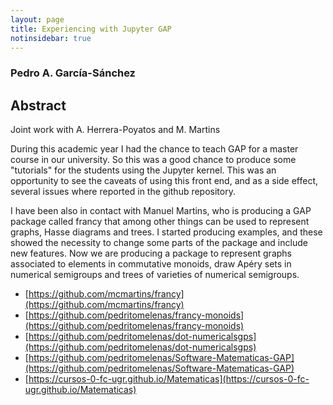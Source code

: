 ```yaml
---
layout: page
title: Experiencing with Jupyter GAP
notinsidebar: true
---
```


### Pedro A. García-Sánchez

## Abstract

Joint work with A. Herrera-Poyatos and M. Martins

During this academic year I had the chance to teach GAP for a master course in our university. So this was a good chance to produce some "tutorials" for the students using the Jupyter kernel. This was an opportunity to see the caveats of using this front end, and as a side effect, several issues where reported in the github repository.

I have been also in contact with Manuel Martins, who is producing a GAP package called francy that among other things can be used to represent graphs, Hasse diagrams and trees. I started producing examples, and these showed the necessity to change some parts of the package and include new features. Now we are producing a package to represent graphs associated to elements in commutative monoids, draw Apéry sets in numerical semigroups and trees of varieties of numerical semigroups.

- [https://github.com/mcmartins/francy](https://github.com/mcmartins/francy)
- [https://github.com/pedritomelenas/francy-monoids](https://github.com/pedritomelenas/francy-monoids)
- [https://github.com/pedritomelenas/dot-numericalsgps](https://github.com/pedritomelenas/dot-numericalsgps)
- [https://github.com/pedritomelenas/Software-Matematicas-GAP](https://github.com/pedritomelenas/Software-Matematicas-GAP)
- [https://cursos-0-fc-ugr.github.io/Matematicas](https://cursos-0-fc-ugr.github.io/Matematicas)